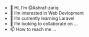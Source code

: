 - 👋 Hi, I’m @Ashraf-zariq
- 👀 I’m interested in Web Devlopment
- 🌱 I’m currently learning Laravel
- 💞️ I’m looking to collaborate on ...
- 📫 How to reach me ...

<!---
Ashraf-zariq/Ashraf-zariq is a ✨ special ✨ repository because its `README.md` (this file) appears on your GitHub profile.
You can click the Preview link to take a look at your changes.
--->
